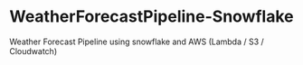 # WeatherForecastPipeline-Snowflake
Weather Forecast Pipeline using snowflake and AWS (Lambda / S3 / Cloudwatch)
